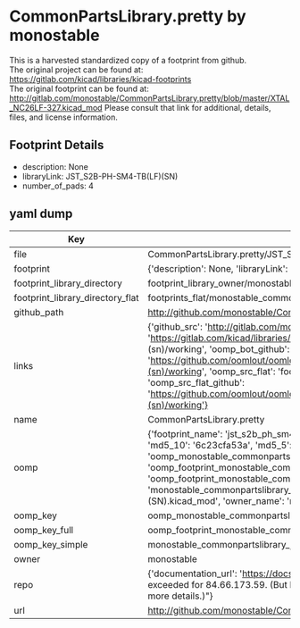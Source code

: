 # CommonPartsLibrary.pretty by monostable  
This is a harvested standardized copy of a footprint from github.  
The original project can be found at:  
https://gitlab.com/kicad/libraries/kicad-footprints  
The original footprint can be found at:
http://gitlab.com/monostable/CommonPartsLibrary.pretty/blob/master/XTAL_NC26LF-327.kicad_mod
Please consult that link for additional, details, files, and license information.  
## Footprint Details
* description: None  
* libraryLink: JST_S2B-PH-SM4-TB(LF)(SN)  
* number_of_pads: 4  
## yaml dump  
| Key | Value |  
| --- | --- |  
| file | CommonPartsLibrary.pretty/JST_S2B-PH-SM4-TB(LF)(SN).kicad_mod |  
| footprint | {'description': None, 'libraryLink': 'JST_S2B-PH-SM4-TB(LF)(SN)', 'number_of_pads': 4} |  
| footprint_library_directory | footprint_library_owner/monostable_CommonPartsLibrary.pretty |  
| footprint_library_directory_flat | footprints_flat/monostable_commonpartslibrary_jst_s2b_ph_sm4_tb(lf)(sn)/working |  
| github_path | http://github.com/monostable/CommonPartsLibrary.pretty/blob/master/JST_S2B-PH-SM4-TB(LF)(SN).kicad_mod |  
| links | {'github_src': 'http://gitlab.com/monostable/CommonPartsLibrary.pretty/blob/master/XTAL_NC26LF-327.kicad_mod', 'github_src_repo': 'https://gitlab.com/kicad/libraries/kicad-footprints', 'oomp_bot': 'footprints/monostable_commonpartslibrary_jst_s2b_ph_sm4_tb(lf)(sn)/working', 'oomp_bot_github': 'https://github.com/oomlout/oomlout_oomp_footprint_bot/tree/main/footprints/monostable_commonpartslibrary_jst_s2b_ph_sm4_tb(lf)(sn)/working', 'oomp_src_flat': 'footprints_flat/footprints_flat/monostable_commonpartslibrary_jst_s2b_ph_sm4_tb(lf)(sn)/working', 'oomp_src_flat_github': 'https://github.com/oomlout/oomlout_oomp_footprint_src/tree/main/footprints_flat/monostable_commonpartslibrary_jst_s2b_ph_sm4_tb(lf)(sn)/working'} |  
| name | CommonPartsLibrary.pretty |  
| oomp | {'footprint_name': 'jst_s2b_ph_sm4_tb(lf)(sn)', 'library_name': 'commonpartslibrary', 'md5': '6c23cfa53a1bee6cdd93052b1f5b9ff4', 'md5_10': '6c23cfa53a', 'md5_5': '6c23c', 'md5_6': '6c23cf', 'oomp_key': 'oomp_monostable_commonpartslibrary_jst_s2b_ph_sm4_tb(lf)(sn)', 'oomp_key_extra': 'oomp_footprint_monostable_commonpartslibrary_jst_s2b_ph_sm4_tb(lf)(sn)', 'oomp_key_full': 'oomp_footprint_monostable_commonpartslibrary_jst_s2b_ph_sm4_tb(lf)(sn)_6c23cf', 'oomp_key_simple': 'monostable_commonpartslibrary_jst_s2b_ph_sm4_tb(lf)(sn)', 'original_filename': 'CommonPartsLibrary.pretty/JST_S2B-PH-SM4-TB(LF)(SN).kicad_mod', 'owner_name': 'monostable'} |  
| oomp_key | oomp_monostable_commonpartslibrary_jst_s2b_ph_sm4_tb(lf)(sn) |  
| oomp_key_full | oomp_footprint_monostable_commonpartslibrary_jst_s2b_ph_sm4_tb(lf)(sn) |  
| oomp_key_simple | monostable_commonpartslibrary_jst_s2b_ph_sm4_tb(lf)(sn) |  
| owner | monostable |  
| repo | {'documentation_url': 'https://docs.github.com/rest/overview/resources-in-the-rest-api#rate-limiting', 'message': "API rate limit exceeded for 84.66.173.59. (But here's the good news: Authenticated requests get a higher rate limit. Check out the documentation for more details.)"} |  
| url | http://github.com/monostable/CommonPartsLibrary.pretty |  

